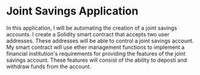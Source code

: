 # Joint Savings Application

In this application, I will be automating the creation of a joint savings accounts. 
I create a Solidity smart contract that accepts two user addresses. These addresses will be able to control a joint savings account.
My smart contract will use ether management functions to implement a financial institution's requirements for providing the features of the joint savings account. These features will consist of the ability to deposti and withdraw funds from the account.

